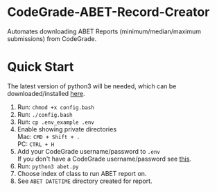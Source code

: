 # CodeGrade-ABET-Record-Creator

Automates downloading ABET Reports (minimum/median/maximum submissions) from CodeGrade.

# Quick Start

The latest version of python3 will be needed, which can be downloaded/installed [here](https://www.python.org/downloads/).

1. Run: `chmod +x config.bash`
2. Run: `./config.bash`
3. Run: `cp .env_example .env`
4. Enable showing private directories<br/>
   Mac: `CMD + Shift + .`<br/>
   PC: `CTRL + H`
5. Add your CodeGrade username/password to `.env`<br/>
   If you don't have a CodeGrade username/password see [this](https://help.codegrade.com/faq/setting-up-a-password-for-my-account).
6. Run: `python3 abet.py`
7. Choose index of class to run ABET report on.
8. See `ABET DATETIME` directory created for report.
